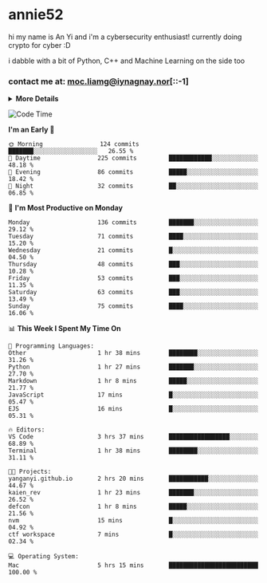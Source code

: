 # annie52 

hi my name is An Yi and i'm a cybersecurity enthusiast!
currently doing crypto for cyber :D

i dabble with a bit of Python, C++ and Machine Learning on the side too

<!--
![trophy](https://github-profile-trophy.vercel.app/?username=yanganyi&theme=discord&no-frame=true&no-bg=false&margin-w=4&row=1)
-->

### contact me at: moc.liamg@iynagnay.nor[::-1] 

<details>
<summary>
  <strong>More Details</strong>
</summary>
<br/>

**main langs**

![Python](https://img.shields.io/badge/-Python-black?style=for-the-badge&logo=python)
![C++](https://img.shields.io/badge/-C%2B%2B-black?style=for-the-badge&logo=c%2B%2B)
![Swift](https://img.shields.io/badge/-Swift-black?style=for-the-badge&logo=swift)

**dev envs**

![VSCode](https://img.shields.io/badge/-VS_Code-black?style=for-the-badge&logo=visualstudiocode)
![Figma](https://img.shields.io/badge/-Figma-black?style=for-the-badge&logo=figma)
![XCode](https://img.shields.io/badge/-XCode-black?style=for-the-badge&logo=xcode)
![Github](https://img.shields.io/badge/-Github-black?style=for-the-badge&logo=github)

**browsers**

![Arc Browser](https://img.shields.io/badge/-Arc-black?style=for-the-badge&logo=arc)
![Opera GX](https://img.shields.io/badge/-Opera_GX-black?style=for-the-badge&logo=operagx)
![Firefox](https://img.shields.io/badge/-Firefox-black?style=for-the-badge&logo=firefox)

**devices**

![macOS](https://img.shields.io/badge/-macOS-black?style=for-the-badge&logo=macos)
![Kali Linux](https://img.shields.io/badge/-Kali-black?style=for-the-badge&logo=kalilinux)
![Windows](https://img.shields.io/badge/-Windows-black?style=for-the-badge&logo=windows11)
![Android](https://img.shields.io/badge/-Android-black?style=for-the-badge&logo=android)

</details>

<!--START_SECTION:waka-->
![Code Time](http://img.shields.io/badge/Code%20Time-264%20hrs%2033%20mins-blue)

**I'm an Early 🐤** 

```text
🌞 Morning                124 commits         ███████░░░░░░░░░░░░░░░░░░   26.55 % 
🌆 Daytime                225 commits         ████████████░░░░░░░░░░░░░   48.18 % 
🌃 Evening                86 commits          █████░░░░░░░░░░░░░░░░░░░░   18.42 % 
🌙 Night                  32 commits          ██░░░░░░░░░░░░░░░░░░░░░░░   06.85 % 
```
📅 **I'm Most Productive on Monday** 

```text
Monday                   136 commits         ███████░░░░░░░░░░░░░░░░░░   29.12 % 
Tuesday                  71 commits          ████░░░░░░░░░░░░░░░░░░░░░   15.20 % 
Wednesday                21 commits          █░░░░░░░░░░░░░░░░░░░░░░░░   04.50 % 
Thursday                 48 commits          ███░░░░░░░░░░░░░░░░░░░░░░   10.28 % 
Friday                   53 commits          ███░░░░░░░░░░░░░░░░░░░░░░   11.35 % 
Saturday                 63 commits          ███░░░░░░░░░░░░░░░░░░░░░░   13.49 % 
Sunday                   75 commits          ████░░░░░░░░░░░░░░░░░░░░░   16.06 % 
```


📊 **This Week I Spent My Time On** 

```text
💬 Programming Languages: 
Other                    1 hr 38 mins        ████████░░░░░░░░░░░░░░░░░   31.26 % 
Python                   1 hr 27 mins        ███████░░░░░░░░░░░░░░░░░░   27.70 % 
Markdown                 1 hr 8 mins         █████░░░░░░░░░░░░░░░░░░░░   21.77 % 
JavaScript               17 mins             █░░░░░░░░░░░░░░░░░░░░░░░░   05.47 % 
EJS                      16 mins             █░░░░░░░░░░░░░░░░░░░░░░░░   05.31 % 

🔥 Editors: 
VS Code                  3 hrs 37 mins       █████████████████░░░░░░░░   68.89 % 
Terminal                 1 hr 38 mins        ████████░░░░░░░░░░░░░░░░░   31.11 % 

🐱‍💻 Projects: 
yanganyi.github.io       2 hrs 20 mins       ███████████░░░░░░░░░░░░░░   44.67 % 
kaien_rev                1 hr 23 mins        ███████░░░░░░░░░░░░░░░░░░   26.52 % 
defcon                   1 hr 8 mins         █████░░░░░░░░░░░░░░░░░░░░   21.56 % 
nvm                      15 mins             █░░░░░░░░░░░░░░░░░░░░░░░░   04.92 % 
ctf workspace            7 mins              █░░░░░░░░░░░░░░░░░░░░░░░░   02.34 % 

💻 Operating System: 
Mac                      5 hrs 15 mins       █████████████████████████   100.00 % 
```


<!--END_SECTION:waka-->

<!--
## a little background

- I am currently studying at [Hwa Chong Junior College](https://www.hci.edu.sg/), subject combi P CP M E
- Currently doing CTFs and [Leetcode](https://leetcode.com/) daily challenges
- Fluent in English and Chinese, learning Russian and Indonesian

<a href="">
  <img align="centre" src="https://github-readme-stats.vercel.app/api?username=yanganyi&count_private=true&include_all_commits=true&show_icons=true&title_color=007bff&text_color=e7e7e7&icon_color=007bff&bg_color=171c28" />
<a />
-->



<!--
![Top Langs](https://github-readme-stats.vercel.app/api/top-langs/?username=yanganyi&layout=compact&title_color=007bff&text_color=e7e7e7&icon_color=007bff&bg_color=171c28)
-->

<!--
**yanganyi/yanganyi** is a ✨ _special_ ✨ repository because its `README.md` (this file) appears on your GitHub profile.

Here are some ideas to get you started:

- 🔭 I’m currently working on ...
- 🌱 I’m currently learning ...
- 👯 I’m looking to collaborate on ...
- 🤔 I’m looking for help with ...
- 💬 Ask me about ...
- 📫 How to reach me: ...
- 😄 Pronouns: ...
- ⚡ Fun fact: ...
-->
